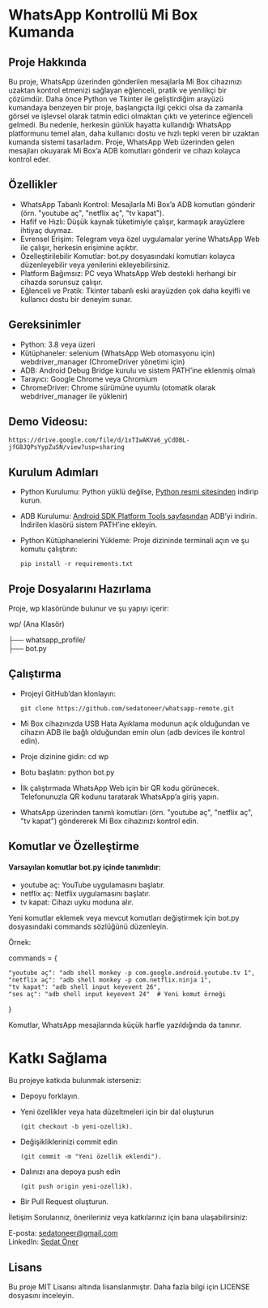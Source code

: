# WhatsApp Kontrollü Mi Box Kumanda
## Proje Hakkında
Bu proje, WhatsApp üzerinden gönderilen mesajlarla Mi Box cihazınızı uzaktan kontrol etmenizi sağlayan eğlenceli, pratik ve yenilikçi bir çözümdür. 
Daha önce Python ve Tkinter ile geliştirdiğim arayüzü kumandaya benzeyen bir proje, başlangıçta ilgi çekici olsa da zamanla görsel ve işlevsel olarak tatmin edici olmaktan çıktı ve yeterince eğlenceli gelmedi. 
Bu nedenle, herkesin günlük hayatta kullandığı WhatsApp platformunu temel alan, daha kullanıcı dostu ve hızlı tepki veren bir uzaktan kumanda sistemi tasarladım. 
Proje, WhatsApp Web üzerinden gelen mesajları okuyarak Mi Box’a ADB komutları gönderir ve cihazı kolayca kontrol eder.

## Özellikler
- WhatsApp Tabanlı Kontrol: Mesajlarla Mi Box’a ADB komutları gönderir (örn. "youtube aç", "netflix aç", "tv kapat").
- Hafif ve Hızlı: Düşük kaynak tüketimiyle çalışır, karmaşık arayüzlere ihtiyaç duymaz.
- Evrensel Erişim: Telegram veya özel uygulamalar yerine WhatsApp Web ile çalışır, herkesin erişimine açıktır.
- Özelleştirilebilir Komutlar: bot.py dosyasındaki komutları kolayca düzenleyebilir veya yenilerini ekleyebilirsiniz.
- Platform Bağımsız: PC veya WhatsApp Web destekli herhangi bir cihazda sorunsuz çalışır.
- Eğlenceli ve Pratik: Tkinter tabanlı eski arayüzden çok daha keyifli ve kullanıcı dostu bir deneyim sunar.


## Gereksinimler
- Python: 3.8 veya üzeri
- Kütüphaneler:
    selenium (WhatsApp Web otomasyonu için)
    webdriver_manager (ChromeDriver yönetimi için)
- ADB: Android Debug Bridge kurulu ve sistem PATH’ine eklenmiş olmalı
- Tarayıcı: Google Chrome veya Chromium
- ChromeDriver: Chrome sürümüne uyumlu (otomatik olarak webdriver_manager ile yüklenir)

## Demo Videosu:
    https://drive.google.com/file/d/1xTIwAKVa6_yCdDBL-jfG8JQPsYypZuSN/view?usp=sharing

## Kurulum Adımları
- Python Kurulumu: Python yüklü değilse, [Python resmi sitesinden](https://www.python.org/downloads/) indirip kurun.

- ADB Kurulumu:
[Android SDK Platform Tools sayfasından](https://developer.android.com/tools/releases/platform-tools?hl=tr) ADB’yi indirin.
İndirilen klasörü sistem PATH’ine ekleyin.


- Python Kütüphanelerini Yükleme: Proje dizininde terminali açın ve şu komutu çalıştırın:

  ```pip install -r requirements.txt ```


## Proje Dosyalarını Hazırlama

Proje, wp klasöründe bulunur ve şu yapıyı içerir:

wp/ (Ana Klasör)

├── whatsapp_profile/  
├── bot.py


## Çalıştırma

- Projeyi GitHub’dan klonlayın: 

  ```git clone https://github.com/sedatoneer/whatsapp-remote.git ```

- Mi Box cihazınızda USB Hata Ayıklama modunun açık olduğundan ve cihazın ADB ile bağlı olduğundan emin olun (adb devices ile kontrol edin).

- Proje dizinine gidin: cd wp

- Botu başlatın: python bot.py


- İlk çalıştırmada WhatsApp Web için bir QR kodu görünecek. Telefonunuzla QR kodunu taratarak WhatsApp’a giriş yapın.
- WhatsApp üzerinden tanımlı komutları (örn. "youtube aç", "netflix aç", "tv kapat") göndererek Mi Box cihazınızı kontrol edin.

## Komutlar ve Özelleştirme

#### Varsayılan komutlar bot.py içinde tanımlıdır:
- youtube aç: YouTube uygulamasını başlatır.
- netflix aç: Netflix uygulamasını başlatır.
- tv kapat: Cihazı uyku moduna alır.


Yeni komutlar eklemek veya mevcut komutları değiştirmek için bot.py dosyasındaki commands sözlüğünü düzenleyin. 

Örnek: 

commands = {

    "youtube aç": "adb shell monkey -p com.google.android.youtube.tv 1",
    "netflix aç": "adb shell monkey -p com.netflix.ninja 1",
    "tv kapat": "adb shell input keyevent 26",
    "ses aç": "adb shell input keyevent 24"  # Yeni komut örneği
}


Komutlar, WhatsApp mesajlarında küçük harfle yazıldığında da tanınır.



# Katkı Sağlama
Bu projeye katkıda bulunmak isterseniz:

- Depoyu forklayın.
- Yeni özellikler veya hata düzeltmeleri için bir dal oluşturun 
 
  ```(git checkout -b yeni-ozellik).```
- Değişikliklerinizi commit edin 

  ```(git commit -m "Yeni özellik eklendi"). ```
- Dalınızı ana depoya push edin 
  
  ```(git push origin yeni-ozellik). ```
- Bir Pull Request oluşturun.

İletişim
Sorularınız, önerileriniz veya katkılarınız için bana ulaşabilirsiniz:  

E-posta: sedatoneer@gmail.com  
LinkedIn: [Sedat Öner](https://www.linkedin.com/in/sedat-öner-672500243/)


## Lisans
Bu proje MIT Lisansı altında lisanslanmıştır. Daha fazla bilgi için LICENSE dosyasını inceleyin.
